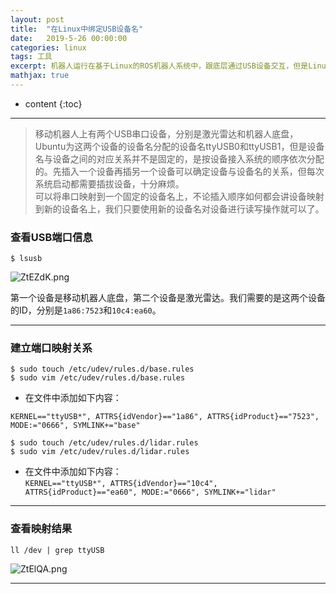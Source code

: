 ```yaml
---
layout: post
title:  "在Linux中绑定USB设备名"
date:   2019-5-26 00:00:00
categories: linux
tags: 工具
excerpt: 机器人运行在基于Linux的ROS机器人系统中，跟底层通过USB设备交互，但是Linux设备启动顺序不确定，通过USB号访问设备很麻烦
mathjax: true
---
```

* content
{:toc}
---


> 移动机器人上有两个USB串口设备，分别是激光雷达和机器人底盘，Ubuntu为这两个设备的设备名分配的设备名ttyUSB0和ttyUSB1，但是设备名与设备之间的对应关系并不是固定的，是按设备接入系统的顺序依次分配的。先插入一个设备再插另一个设备可以确定设备与设备名的关系，但每次系统启动都需要插拔设备，十分麻烦。<br/>
可以将串口映射到一个固定的设备名上，不论插入顺序如何都会讲设备映射到新的设备名上，我们只要使用新的设备名对设备进行读写操作就可以了。<br/>



### 查看USB端口信息

`$ lsusb`

![ZtEZdK.png](https://s2.ax1x.com/2019/07/03/ZtEZdK.png)


第一个设备是移动机器人底盘，第二个设备是激光雷达。我们需要的是这两个设备的ID，分别是`1a86:7523`和`10c4:ea60`。

---

### 建立端口映射关系

`$ sudo touch /etc/udev/rules.d/base.rules`<br/>
`$ sudo vim /etc/udev/rules.d/base.rules`<br/>


- 在文件中添加如下内容：<br/>


`KERNEL=="ttyUSB*", ATTRS{idVendor}=="1a86", ATTRS{idProduct}=="7523", MODE:="0666", SYMLINK+="base"  `<br/>



`$ sudo touch /etc/udev/rules.d/lidar.rules`<br/>
`$ sudo vim /etc/udev/rules.d/lidar.rules`<br/>


- 在文件中添加如下内容：<br/>
`KERNEL=="ttyUSB*", ATTRS{idVendor}=="10c4", ATTRS{idProduct}=="ea60", MODE:="0666", SYMLINK+="lidar"`<br/>


---

### 查看映射结果

`ll /dev | grep ttyUSB`

![ZtElQA.png](https://s2.ax1x.com/2019/07/03/ZtElQA.png)

---
